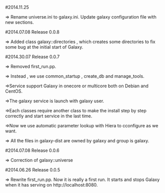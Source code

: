 #2014.11.25

=> Rename universe.ini to galaxy.ini. Update galaxy configuration file with new sections.

#2014.07.08 Release 0.0.8

=> Added class galaxy::directories , which creates some directories to fix some bug at the initial start of Galaxy.


#2014.30.07 Release 0.0.7

=> Removed first_run.pp.

=> Instead , we use common_startup , create_db and manage_tools.

=>Service support Galaxy in onecore or multicore both on Debian and CentOS.

=>The galaxy service is launch with galaxy user.

=>Each classes require another class to make the install step by step correctly and start service in the last time.

=>Now we use automatic parameter lookup with Hiera to cconfigure as we want.

=> All the files in galaxy-dist are owned by galaxy and group is galaxy.


#2014.07.08 Release 0.0.6

=> Correction of galaxy::universe

#2014.06.26 Release 0.0.5

=> Rewrite first_run.pp. Now it is really a first run.
It starts and stops Galaxy when it has serving on http://localhost:8080.
